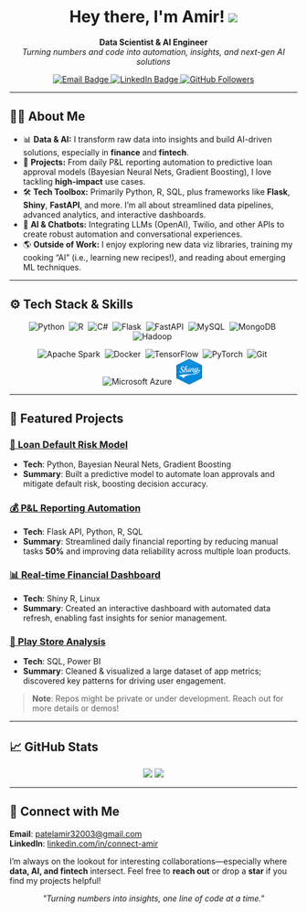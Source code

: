 <!--
<p align="center">
  <img src="https://media.giphy.com/media/fvx95jkua5th3YeThr/giphy.gif" alt="AI Banner" width="100%" />
</p>
-->

<h1 align="center">Hey there, I'm Amir! <img src="https://media.giphy.com/media/hvRJCLFzcasrR4ia7z/giphy.gif" width="30px"></h1>

<p align="center">
  <strong>Data Scientist & AI Engineer</strong><br>
  <i>Turning numbers and code into automation, insights, and next-gen AI solutions</i>
</p>

<div align="center">
  <a href="mailto:patelamir32003@gmail.com">
    <img src="https://img.shields.io/badge/-patelamir32003%40gmail.com-red?style=flat&logo=gmail&logoColor=white" alt="Email Badge"/>
  </a>
  <a href="https://www.linkedin.com/in/connect-amir" target="_blank">
    <img src="https://img.shields.io/badge/LinkedIn-Connect--Amir-blue?style=flat&logo=linkedin&logoColor=white" alt="LinkedIn Badge"/>
  </a>
  <a href="https://github.com/amirpatel32003?tab=followers">
    <img src="https://img.shields.io/github/followers/amirpatel32003?label=GitHub%20Followers&style=flat" alt="GitHub Followers" />
  </a>
</div>


---

## 👨‍💻 About Me

- 📊 **Data & AI:** I transform raw data into insights and build AI-driven solutions, especially in **finance** and **fintech**.
- 🚀 **Projects:** From daily P&L reporting automation to predictive loan approval models (Bayesian Neural Nets, Gradient Boosting), I love tackling **high-impact** use cases.
- 🛠 **Tech Toolbox:** Primarily Python, R, SQL, plus frameworks like **Flask**, **Shiny**, **FastAPI**, and more. I’m all about streamlined data pipelines, advanced analytics, and interactive dashboards.
- 🤖 **AI & Chatbots:** Integrating LLMs (OpenAI), Twilio, and other APIs to create robust automation and conversational experiences.
- 🌎 **Outside of Work:** I enjoy exploring new data viz libraries, training my cooking “AI” (i.e., learning new recipes!), and reading about emerging ML techniques.

---

## ⚙️ Tech Stack & Skills

<p align="center">
  <!-- Row 1 -->
  <img src="https://cdn.jsdelivr.net/gh/devicons/devicon/icons/python/python-original.svg" alt="Python" width="45" height="45"/>&nbsp;
  <img src="https://cdn.jsdelivr.net/gh/devicons/devicon/icons/r/r-original.svg" alt="R" width="45" height="45"/>&nbsp;
  <img src="https://cdn.jsdelivr.net/gh/devicons/devicon/icons/csharp/csharp-original.svg" alt="C#" width="45" height="45"/>&nbsp;
  <img src="https://cdn.jsdelivr.net/gh/devicons/devicon/icons/flask/flask-original.svg" alt="Flask" width="45" height="45"/>&nbsp;
  <img src="https://cdn.jsdelivr.net/gh/devicons/devicon/icons/fastapi/fastapi-original.svg" alt="FastAPI" width="45" height="45"/>&nbsp;
  <img src="https://cdn.jsdelivr.net/gh/devicons/devicon/icons/mysql/mysql-original.svg" alt="MySQL" width="45" height="45"/>&nbsp;
  <img src="https://cdn.jsdelivr.net/gh/devicons/devicon/icons/mongodb/mongodb-original.svg" alt="MongoDB" width="45" height="45"/>&nbsp;
  <img src="https://cdn.jsdelivr.net/gh/devicons/devicon/icons/hadoop/hadoop-original.svg" alt="Hadoop" width="45" height="45"/>&nbsp;
</p>
<p align="center">
  <!-- Row 2 -->
  <img src="https://cdn.jsdelivr.net/gh/devicons/devicon/icons/apachespark/apachespark-original.svg" alt="Apache Spark" width="45" height="45"/>&nbsp;
  <img src="https://cdn.jsdelivr.net/gh/devicons/devicon/icons/docker/docker-original.svg" alt="Docker" width="45" height="45"/>&nbsp;
  <img src="https://cdn.jsdelivr.net/gh/devicons/devicon/icons/tensorflow/tensorflow-original.svg" alt="TensorFlow" width="45" height="45"/>&nbsp;
  <img src="https://cdn.jsdelivr.net/gh/devicons/devicon/icons/pytorch/pytorch-original.svg" alt="PyTorch" width="45" height="45"/>&nbsp;
  <img src="https://cdn.jsdelivr.net/gh/devicons/devicon/icons/git/git-original.svg" alt="Git" width="45" height="45"/>&nbsp;
  <img src="https://cdn.jsdelivr.net/gh/devicons/devicon/icons/azure/azure-original.svg" alt="Microsoft Azure" width="45" height="45"/>&nbsp;
  <img src="https://raw.githubusercontent.com/rstudio/hex-stickers/master/PNG/shiny.png" alt="Shiny" width="45" height="45"/>&nbsp;
</p>


---

## 🌟 Featured Projects

### [🔮 Loan Default Risk Model](#)
- **Tech**: Python, Bayesian Neural Nets, Gradient Boosting  
- **Summary**: Built a predictive model to automate loan approvals and mitigate default risk, boosting decision accuracy.  

### [💰 P&L Reporting Automation](#)
- **Tech**: Flask API, Python, R, SQL  
- **Summary**: Streamlined daily financial reporting by reducing manual tasks **50%** and improving data reliability across multiple loan products.

### [📊 Real-time Financial Dashboard](#)
- **Tech**: Shiny R, Linux  
- **Summary**: Created an interactive dashboard with automated data refresh, enabling fast insights for senior management.

### [📱 Play Store Analysis](#)
- **Tech**: SQL, Power BI  
- **Summary**: Cleaned & visualized a large dataset of app metrics; discovered key patterns for driving user engagement.

> **Note**: Repos might be private or under development. Reach out for more details or demos!

---

## 📈 GitHub Stats

<p align="center">
  <img src="https://github-readme-stats.vercel.app/api?username=amirpatel32003&show_icons=true&count_private=true&theme=dark&hide_border=true" height="180"/>
  <img src="https://github-readme-stats.vercel.app/api/top-langs/?username=amirpatel32003&layout=compact&theme=dark&hide_border=true" height="180"/>
</p>

---

## 🤝 Connect with Me
**Email**: [patelamir32003@gmail.com](mailto:patelamir32003@gmail.com)  
**LinkedIn**: [linkedin.com/in/connect-amir](https://www.linkedin.com/in/connect-amir)  

I’m always on the lookout for interesting collaborations—especially where **data, AI, and fintech** intersect. Feel free to **reach out** or drop a **star** if you find my projects helpful!

<p align="center">
  <i>"Turning numbers into insights, one line of code at a time."</i>
</p>
